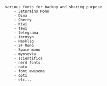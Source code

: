 
    
    various fonts for backup and sharing purpose
        - JetBrains Mono
        - Dina
        - Cherry
        - Kiwi
        - tewi
        - telegrama
        - termsyn
        - Hasklig
        - SF Mono
        - Space mono
        - myosevka
        - scientifica
        - nerd fonts
        - noto
        - font awesome
        - opti
        - etc...
